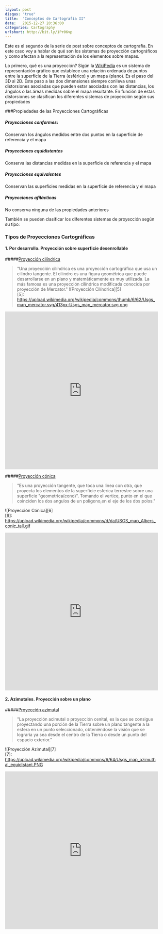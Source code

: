 ```yaml
---
layout: post
disqus: "true"
title:  "Conceptos de Cartografía II"
date:   2015-12-27 20:36:00
categories: Cartography
urlshort: http://bit.ly/1Pr06vp
---
```

Este es el segundo de la serie de post sobre conceptos de cartografía. En este caso voy a hablar de qué son los sistemas de proyección cartográficos y como afectan a la representación de los elementos sobre mapas.

Lo primero, qué es una proyección? Sigún la [WikiPedia](https://es.wikipedia.org/wiki/Proyecci%C3%B3n_cartogr%C3%A1fica) es un sistema de representación gráfico que establece una relación ordenada de puntos entre la superficie de la Tierra (esférico) y un mapa (plano). Es el paso del 3D al 2D. Este paso a las dos dimensiones siempre conlleva unas distorsiones asociadas que pueden estar asociadas con las distancias, los ángulos o las áreas medidas sobre el mapa resultante. En función de estas distorsiones se clasifican los diferentes sistemas de proyección según sus propiedades

###Propiedades de las Proyecciones Cartográficas

##### Proyecciones conformes: 
Conservan los ángulos medidos entre dos puntos en la superficie de referencia y el mapa
##### Proyecciones equidistantes
Conserva las distancias medidas en la superficie de referencia y el mapa
##### Proyecciones equivalentes
Conservan las superficies medidas en la superficie de referencia y el mapa
##### Proyecciones afilácticas
No conserva ninguna de las propiedades anteriores

También se pueden clasificar los diferentes sistemas de proyección según su tipo:
### Tipos de Proyecciones Cartográficas
#### 1. Por desarrollo. Proyección sobre superficie desenrollable
#####[Proyección cilíndrica][1] 
>"Una proyección cilíndrica es una proyección cartográfica que usa un cilindro tangente.
El cilindro es una figura geométrica que puede desarrollarse en un plano y matemáticamente es muy utilizada. La más famosa es una proyección cilíndrica modificada conocida por proyección de Mercator."
![Proyección Cilíndrica][5]  
  [5]: https://upload.wikimedia.org/wikipedia/commons/thumb/6/62/Usgs_map_mercator.svg/413px-Usgs_map_mercator.svg.png

<iframe width="100%" height="520" frameborder="0" src="https://carcaas.cartodb.com/viz/54227eb4-ac90-11e5-aeab-0ea31932ec1d/embed_map" allowfullscreen webkitallowfullscreen mozallowfullscreen oallowfullscreen msallowfullscreen></iframe>

#####[Proyección cónica][2]
>"Es una proyección tangente, que toca una linea con otra, que proyecta los elementos de la superficie esferica terrestre sobre una superficie "geometrica(cono)". Tomando el vertice, punto en el que coinciden los dos angulos de un poligono,en el eje de los dos polos."

![Proyección Cónica][6]  
  [6]: https://upload.wikimedia.org/wikipedia/commons/d/da/USGS_map_Albers_conic_tall.gif


<iframe width="100%" height="520" frameborder="0" src="https://carcaas.cartodb.com/viz/5e3ba2ec-a7d4-11e5-82fd-0ecfd53eb7d3/embed_map" allowfullscreen webkitallowfullscreen mozallowfullscreen oallowfullscreen msallowfullscreen></iframe>


#### 2. Azimutales. Proyección sobre un plano
#####[Proyección azimutal][3]
>"La proyección acimutal o proyección cenital, es la que se consigue proyectando una porción de la Tierra sobre un plano tangente a la esfera en un punto seleccionado, obteniéndose la visión que se lograría ya sea desde el centro de la Tierra o desde un punto del espacio exterior."

![Proyección Azimutal][7]  
  [7]: https://upload.wikimedia.org/wikipedia/commons/6/64/Usgs_map_azimuthal_equidistant.PNG


<iframe width="100%" height="520" frameborder="0" src="https://carcaas.cartodb.com/viz/2547dc16-ac8f-11e5-b9ed-0e31c9be1b51/embed_map" allowfullscreen webkitallowfullscreen mozallowfullscreen oallowfullscreen msallowfullscreen></iframe>

[1]: https://es.wikipedia.org/wiki/Proyecci%C3%B3n_cil%C3%ADndrica "Wikipedia"
[2]: https://es.wikipedia.org/wiki/Proyecci%C3%B3n_c%C3%B3nica_cartogr%C3%A1fica "Wikipedia"
[3]: https://es.wikipedia.org/wiki/Proyecci%C3%B3n_acimutal "Wikipedia"
